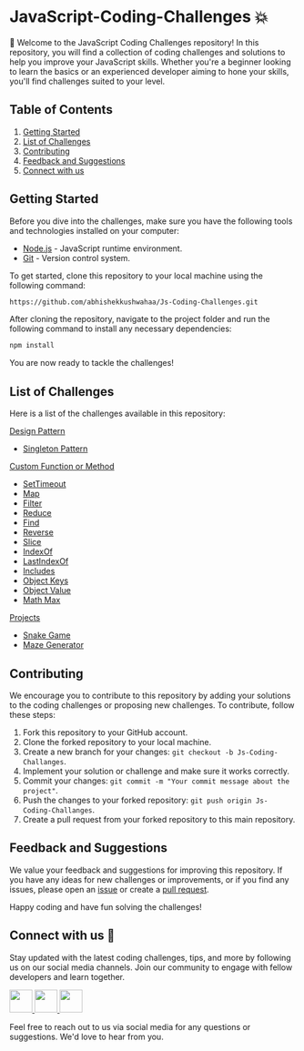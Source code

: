 # JavaScript-Coding-Challenges :boom:

:wave: Welcome to the JavaScript Coding Challenges repository! In this repository, you will find a collection of coding challenges and solutions to help you improve your JavaScript skills. Whether you're a beginner looking to learn the basics or an experienced developer aiming to hone your skills, you'll find challenges suited to your level.

## Table of Contents

1. [Getting Started](https://github.com/abhishekkushwahaa/Js-Coding-Challenges/tree/main#getting-started)
2. [List of Challenges](https://github.com/abhishekkushwahaa/Js-Coding-Challenges/tree/main#list-of-challenges)
3. [Contributing](https://github.com/abhishekkushwahaa/Js-Coding-Challenges/tree/main#contributing)
4. [Feedback and Suggestions](https://github.com/abhishekkushwahaa/Js-Coding-Challenges/tree/main#feedback-and-suggestions)
5. [Connect with us](https://github.com/abhishekkushwahaa/Js-Coding-Challenges/tree/main#connect-with-us-gift_heart)

## Getting Started

Before you dive into the challenges, make sure you have the following tools and technologies installed on your computer:

- [Node.js](https://nodejs.org/en) - JavaScript runtime environment.
- [Git](https://git-scm.com/) - Version control system.

To get started, clone this repository to your local machine using the following command:

```sh
https://github.com/abhishekkushwahaa/Js-Coding-Challenges.git
```

After cloning the repository, navigate to the project folder and run the following command to install any necessary dependencies:

```sh
npm install
```

You are now ready to tackle the challenges!

## List of Challenges

Here is a list of the challenges available in this repository:

[Design Pattern](https://github.com/abhishekkushwahaa/Js-Coding-Challenges/tree/main/DesignPattern)

- [Singleton Pattern](https://github.com/abhishekkushwahaa/Js-Coding-Challenges/tree/main/DesignPattern/Singleton.js)

[Custom Function or Method](https://github.com/abhishekkushwahaa/Js-Coding-Challenges/tree/main/CustomJS)

- [SetTimeout](https://github.com/abhishekkushwahaa/Js-Coding-Challenges/tree/main/CustomJS/SetTimeout.js)
- [Map](https://github.com/abhishekkushwahaa/Js-Coding-Challenges/tree/main/CustomJS/Map.js)
- [Filter](https://github.com/abhishekkushwahaa/Js-Coding-Challenges/tree/main/CustomJS/Filter.js)
- [Reduce](https://github.com/abhishekkushwahaa/Js-Coding-Challenges/tree/main/CustomJS/Reduce.js)
- [Find](https://github.com/abhishekkushwahaa/Js-Coding-Challenges/tree/main/CustomJS/Find.js)
- [Reverse](https://github.com/abhishekkushwahaa/Js-Coding-Challenges/tree/main/CustomJS/Reverse.js)
- [Slice](https://github.com/abhishekkushwahaa/Js-Coding-Challenges/tree/main/CustomJS/Slice.js)
- [IndexOf](https://github.com/abhishekkushwahaa/Js-Coding-Challenges/tree/main/CustomJS/IndexOf.js)
- [LastIndexOf](https://github.com/abhishekkushwahaa/Js-Coding-Challenges/tree/main/CustomJS/LastIndexOf.js)
- [Includes](https://github.com/abhishekkushwahaa/Js-Coding-Challenges/tree/main/CustomJS/Includes.js)
- [Object Keys](https://github.com/abhishekkushwahaa/Js-Coding-Challenges/tree/main/CustomJS/ObjectKeys.js)
- [Object Value](https://github.com/abhishekkushwahaa/Js-Coding-Challenges/tree/main/CustomJS/ObjectValue.js)
- [Math Max](https://github.com/abhishekkushwahaa/Js-Coding-Challenges/tree/main/CustomJS/MathMax.js)

[Projects](https://github.com/abhishekkushwahaa/Js-Coding-Challenges/tree/main/Projects)

- [Snake Game](https://github.com/abhishekkushwahaa/Js-Coding-Challenges/tree/main/Projects/SnakeGame)
- [Maze Generator](https://github.com/abhishekkushwahaa/Js-Coding-Challenges/tree/main/Projects/MazeGenerator)

## Contributing

We encourage you to contribute to this repository by adding your solutions to the coding challenges or proposing new challenges. To contribute, follow these steps:

1. Fork this repository to your GitHub account.
2. Clone the forked repository to your local machine.
3. Create a new branch for your changes: `git checkout -b Js-Coding-Challanges`.
4. Implement your solution or challenge and make sure it works correctly.
5. Commit your changes: `git commit -m "Your commit message about the project"`.
6. Push the changes to your forked repository: `git push origin Js-Coding-Challanges`.
7. Create a pull request from your forked repository to this main repository.

## Feedback and Suggestions

We value your feedback and suggestions for improving this repository. If you have any ideas for new challenges or improvements, or if you find any issues, please open an [issue](https://github.com/abhishekkushwahaa/Js-Coding-Challenges/issues) or create a [pull request](https://github.com/abhishekkushwahaa/Js-Coding-Challenges/pulls).

Happy coding and have fun solving the challenges!

## Connect with us :gift_heart:

Stay updated with the latest coding challenges, tips, and more by following us on our social media channels. Join our community to engage with fellow developers and learn together.

<div>
  <a href="https://www.linkedin.com/in/abhishekkushwahaa/">
    <img src="https://upload.wikimedia.org/wikipedia/commons/thumb/c/ca/LinkedIn_logo_initials.png/640px-LinkedIn_logo_initials.png" width="40" height="40">
  </a>
  <a href="https://www.instagram.com/abhishekkushwaha.me/">
    <img src="https://www.freepnglogos.com/uploads/logo-ig-png/logo-ig-instagram-new-logo-vector-download-13.png" width="40" height="40">
  </a>
  <a href="https://twitter.com/AbhishekKushwaa">
    <img src="https://upload.wikimedia.org/wikipedia/commons/5/57/X_logo_2023_%28white%29.png" width="40" height="40">
  </a>
</div>

Feel free to reach out to us via social media for any questions or suggestions. We'd love to hear from you.
